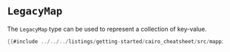 # `LegacyMap`

The `LegacyMap` type can be used to represent a collection of key-value.

```rust
{{#include ../../../listings/getting-started/cairo_cheatsheet/src/mapping_example.cairo}}
```
